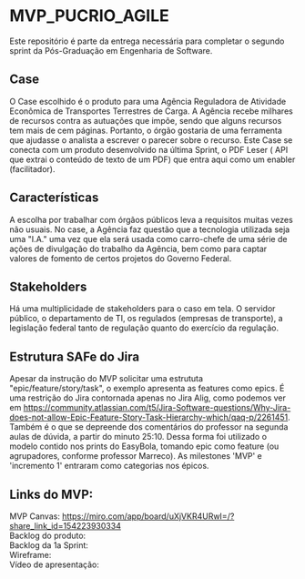 # MVP_PUCRIO_AGILE
Este repositório é parte da entrega necessária para completar o segundo sprint da Pós-Graduação em Engenharia de Software.

## Case
O Case escolhido é o produto para uma Agência Reguladora de Atividade Econômica de Transportes Terrestres de Carga. A Agência recebe milhares de recursos contra as autuações que impõe, sendo que alguns recursos tem mais de cem páginas. Portanto, o órgão gostaria de uma ferramenta que ajudasse o analista a escrever o parecer sobre o recurso. Este Case se conecta com um produto desenvolvido na última Sprint, o PDF Leser ( API que extrai o conteúdo de texto de um PDF) que entra aqui como um enabler (facilitador).
## Características
A escolha por trabalhar com órgãos públicos leva a requisitos muitas vezes não usuais. No case, a Agência faz questão que a tecnologia utilizada seja uma "I.A." uma vez que ela será usada como carro-chefe de uma série de ações de divulgação do trabalho da Agência, bem como para captar valores de fomento de certos projetos do Governo Federal.

## Stakeholders
Há uma multiplicidade de stakeholders para o caso em tela. O servidor público, o departamento de TI, os regulados (empresas de transporte), a legislação federal tanto de regulação quanto do exercício da regulação.

## Estrutura SAFe do Jira
Apesar da instrução do MVP solicitar uma estrututa "epic/feature/story/task", o exemplo apresenta as features como epics. É uma restrição do Jira contornada apenas no Jira Alig, como podemos ver em https://community.atlassian.com/t5/Jira-Software-questions/Why-Jira-does-not-allow-Epic-Feature-Story-Task-Hierarchy-which/qaq-p/2261451. Também é o que se depreende dos comentários do professor na segunda aulas de dúvida, a partir do minuto 25:10. Dessa forma foi utilizado o modelo contido nos prints do EasyBola, tomando epic como feature (ou agrupadores, conforme professor Marreco). As milestones 'MVP' e 'incremento 1' entraram como categorias nos épicos.

## Links do MVP:
MVP Canvas:  https://miro.com/app/board/uXjVKR4URwI=/?share_link_id=154223930334<br>
Backlog do produto:<br>
Backlog da 1a Sprint:<br>
Wireframe:<br>
Vídeo de apresentação:<br>
